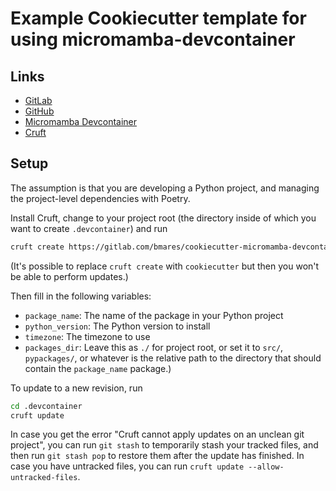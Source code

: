 # Example Cookiecutter template for using micromamba-devcontainer

## Links

* [GitLab](https://gitlab.com/bmares/cookiecutter-micromamba-devcontainer)
* [GitHub](https://github.com/maresb/cookiecutter-micromamba-devcontainer)
* [Micromamba Devcontainer](https://github.com/maresb/micromamba-devcontainer)
* [Cruft](https://github.com/cruft/cruft)

## Setup

The assumption is that you are developing a Python project, and managing the project-level dependencies with Poetry.

Install Cruft, change to your project root (the directory inside of which you want to create `.devcontainer`) and run

```bash
cruft create https://gitlab.com/bmares/cookiecutter-micromamba-devcontainer
```

(It's possible to replace `cruft create` with `cookiecutter` but then you won't be able to perform updates.)

Then fill in the following variables:

* `package_name`: The name of the package in your Python project
* `python_version`: The Python version to install
* `timezone`: The timezone to use
* `packages_dir`: Leave this as `./` for project root, or set it to `src/`, `pypackages/`, or whatever is the relative path to the directory that should contain the `package_name` package.)

To update to a new revision, run

```bash
cd .devcontainer
cruft update
```

In case you get the error "Cruft cannot apply updates on an unclean git project", you can run `git stash` to temporarily stash your tracked files, and then run `git stash pop` to restore them after the update has finished. In case you have untracked files, you can run `cruft update --allow-untracked-files`.
